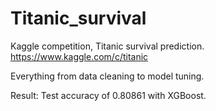 # Titanic_survival
Kaggle competition, Titanic survival prediction.
https://www.kaggle.com/c/titanic

Everything from data cleaning to model tuning.

Result:
Test accuracy of 0.80861 with XGBoost.

